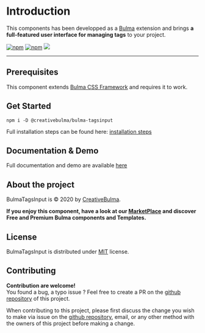 # Introduction
This components has been developped as a [Bulma](https://bulma.io) extension and brings **a full-featured user interface for managing tags** to your project.

[![npm](https://img.shields.io/npm/v/@creativebulma/bulma-tagsinput.svg)](https://www.npmjs.com/package/@creativebulma/bulma-tagsinput)
[![npm](https://img.shields.io/npm/dm/@creativebulma/bulma-tagsinput.svg)](https://www.npmjs.com/package/@creativebulma/bulma-tagsinput)
[![](https://data.jsdelivr.com/v1/package/npm/@creativebulma/bulma-tagsinput/badge)](https://www.jsdelivr.com/package/npm/@creativebulma/bulma-tagsinput)

---

## Prerequisites
This component extends [Bulma CSS Framework](https://bulma.io) and requires it to work.

## Get Started
```shell
npm i -D @creativebulma/bulma-tagsinput
```
Full installation steps can be found here: [installation steps](https://demo.creativebulma.net/components/tagsinput/1.0/get-started)

## Documentation & Demo
Full documentation and demo are available [here](https://demo.creativebulma.net/components/tagsinput/1.0/)

## About the project
BulmaTagsInput is © 2020 by [CreativeBulma](https://creativebulma.net).

**If you enjoy this component, have a look at our [MarketPlace](https://creativebulma.net) and discover Free and Premium Bulma components and Templates.**

## License
BulmaTagsInput is distributed under [MIT](https://github.com/CreativeBulma/bulma-tagsinput/blob/master/LICENSE) license.

## Contributing
**Contribution are welcome!**  
You found a bug, a typo issue ? Feel free to create a PR on the [github repository](https://github.com/CreativeBulma/bulma-tagsinput/) of this project.

When contributing to this project, please first discuss the change you wish to make via issue on the [github repository](https://github.com/CreativeBulma/bulma-tagsinput/issues), email, or any other method with the owners of this project before making a change.